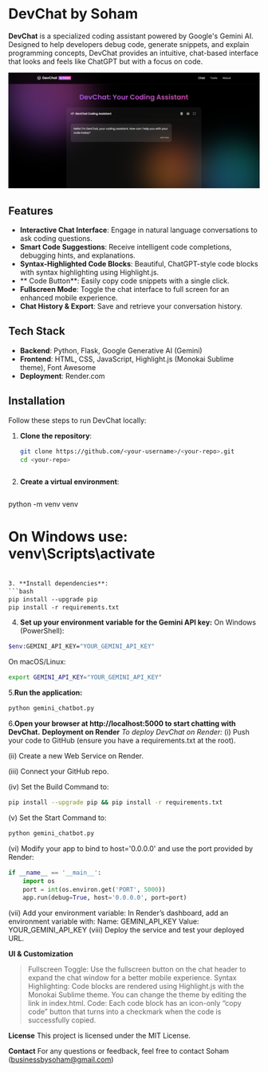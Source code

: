 # DevChat by Soham

**DevChat** is a specialized coding assistant powered by Google's Gemini AI. Designed to help developers debug code, generate snippets, and explain programming concepts, DevChat provides an intuitive, chat-based interface that looks and feels like ChatGPT but with a focus on code.

![DevChat Banner](images/banner-image.png)

## Features

- **Interactive Chat Interface**: Engage in natural language conversations to ask coding questions.
- **Smart Code Suggestions**: Receive intelligent code completions, debugging hints, and explanations.
- **Syntax-Highlighted Code Blocks**: Beautiful, ChatGPT-style code blocks with syntax highlighting using Highlight.js.
- **  Code Button**: Easily copy code snippets with a single click.
- **Fullscreen Mode**: Toggle the chat interface to full screen for an enhanced mobile experience.
- **Chat History & Export**: Save and retrieve your conversation history.

## Tech Stack

- **Backend**: Python, Flask, Google Generative AI (Gemini)
- **Frontend**: HTML, CSS, JavaScript, Highlight.js (Monokai Sublime theme), Font Awesome
- **Deployment**: Render.com

## Installation
Follow these steps to run DevChat locally:

1. **Clone the repository**:
   ```bash
   git clone https://github.com/<your-username>/<your-repo>.git
   cd <your-repo> 
```
```

2. **Create a virtual environment**:
   ```bash
python -m venv venv
# On Windows use: venv\Scripts\activate
```

3. **Install dependencies**:
```bash
pip install --upgrade pip
pip install -r requirements.txt 
```

4. **Set up your environment variable for the Gemini API key:**
On Windows (PowerShell):
 ```bash
$env:GEMINI_API_KEY="YOUR_GEMINI_API_KEY" 
```

On macOS/Linux:
```bash 
export GEMINI_API_KEY="YOUR_GEMINI_API_KEY" 
```

5.**Run the application:**
```bash
python gemini_chatbot.py 
```

6.**Open your browser at http://localhost:5000 to start chatting with DevChat.**
**Deployment on Render**
*To deploy DevChat on Render:*
(i) Push your code to GitHub (ensure you have a requirements.txt at the root).

(ii) Create a new Web Service on Render.

(iii) Connect your GitHub repo.

(iv) Set the Build Command to:
```bash
pip install --upgrade pip && pip install -r requirements.txt 
```

(v) Set the Start Command to:
```bash
python gemini_chatbot.py 
```

(vi) Modify your app to bind to host='0.0.0.0' and use the port provided by Render:
```python
if __name__ == '__main__':
    import os
    port = int(os.environ.get('PORT', 5000))
    app.run(debug=True, host='0.0.0.0', port=port)
```

(vii) Add your environment variable:
In Render’s dashboard, add an environment variable with:
Name: GEMINI_API_KEY
Value: YOUR_GEMINI_API_KEY
(viii) Deploy the service and test your deployed URL.

**UI & Customization**
>Fullscreen Toggle: Use the fullscreen button on the chat header to expand the chat window for a better mobile experience.
>Syntax Highlighting: Code blocks are rendered using Highlight.js with the Monokai Sublime theme. You can change the theme by editing the link in index.html.
>Code: Each code block has an icon-only “copy code” button that turns into a checkmark when the code is successfully copied.

**License**
This project is licensed under the MIT License.

**Contact**
For any questions or feedback, feel free to contact Soham (businessbysoham@gmail.com)

